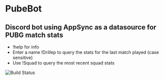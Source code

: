 # PubeBot

## Discord bot using AppSync as a datasource for PUBG match stats

- !help for info
- Enter a name !Drillep to query the stats for the last match played (case sensitive)
- Use !Squad to query the most recent squad stats

![Build Status](https://codebuild.eu-west-1.amazonaws.com/badges?uuid=eyJlbmNyeXB0ZWREYXRhIjoieGRFRFhQaTRrRFV5YUh5eXk3REY2OGE3SGVVQjFnNXVjQjBmeHNxanZKQnRFS0hOR0VQSzA3WHoyT2hianZBWHV2RFpHb0R1R05oYXVPN1Jjc0RVS2RFPSIsIml2UGFyYW1ldGVyU3BlYyI6IjltQ2RYOHZXWkYzSTd2U1AiLCJtYXRlcmlhbFNldFNlcmlhbCI6MX0%3D&branch=master)
